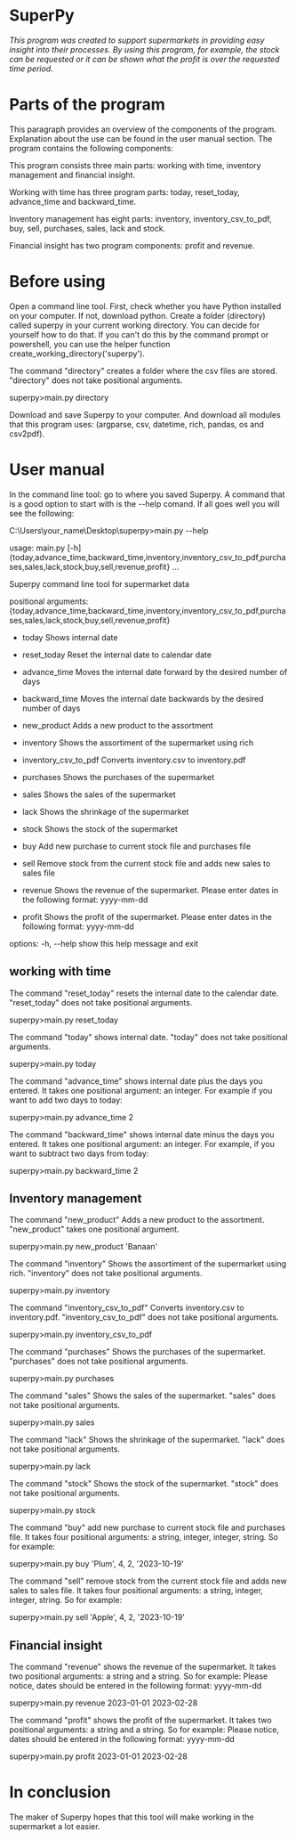  # **SuperPy**
 
*This program was created to support supermarkets in providing easy insight into their processes. By using this program, for example, the stock can be requested or it can be shown what the profit is over the requested time period.*


# Parts of the program

This paragraph provides an overview of the components of the program. Explanation about the use can be found in the user manual section. The program contains the following components:

This program consists three main parts: working with time, inventory management and financial insight.

Working with time has three program parts: today, reset_today, advance_time and backward_time.

Inventory management has eight parts: inventory, inventory_csv_to_pdf, buy, sell, purchases, sales, lack and stock.

Financial insight has two program components: profit and revenue.

# Before using

Open a command line tool. First, check whether you have Python installed on your computer. If not, download python. Create a folder (directory) called superpy in your current working directory. You can decide for yourself how to do that. If you can't do this by the command prompt or powershell, you can use the helper function create_working_directory('superpy').

The command "directory" creates a folder where the csv files are stored. "directory" does not take positional arguments.

superpy>main.py directory

Download and save Superpy to your computer. And download all modules that this program uses: (argparse, csv, datetime, rich, pandas, os and csv2pdf). 

# User manual

In the command line tool: go to where you saved Superpy. A command that is a good option to start with is the --help comand. If all goes well you will see the following:

C:\Users\your_name\Desktop\superpy>main.py --help

usage: main.py [-h] {today,advance_time,backward_time,inventory,inventory_csv_to_pdf,purchases,sales,lack,stock,buy,sell,revenue,profit} ...

Superpy command line tool for supermarket data

positional arguments:
  {today,advance_time,backward_time,inventory,inventory_csv_to_pdf,purchases,sales,lack,stock,buy,sell,revenue,profit}
-    today                Shows internal date
-    reset_today          Reset the internal date to calendar date
-    advance_time         Moves the internal date forward by the desired number of days
-    backward_time        Moves the internal date backwards by the desired number of days

-    new_product          Adds a new product to the assortment
-    inventory            Shows the assortiment of the supermarket using rich
-    inventory_csv_to_pdf Converts inventory.csv to inventory.pdf

-    purchases            Shows the purchases of the supermarket
-    sales                Shows the sales of the supermarket
-    lack                 Shows the shrinkage of the supermarket
-    stock                Shows the stock of the supermarket
-    buy                  Add new purchase to current stock file and purchases file
-    sell                 Remove stock from the current stock file and adds new sales to sales file

-    revenue              Shows the revenue of the supermarket. Please enter dates in the following format: yyyy-mm-dd
-    profit               Shows the profit of the supermarket. Please enter dates in the following format: yyyy-mm-dd

options:
  -h, --help            show this help message and exit

## working with time

The command "reset_today" resets the internal date to the calendar date. "reset_today" does not take positional arguments.

superpy>main.py reset_today

The command "today" shows internal date. "today" does not take positional arguments.

superpy>main.py today

The command "advance_time" shows internal date plus the days you entered. It takes one positional argument: an integer. For example if you want to add two days to today:

superpy>main.py advance_time 2

The command "backward_time" shows internal date minus the days you entered. It takes one positional argument: an integer. For example, if you want to subtract two days from today:

superpy>main.py backward_time 2

## Inventory management

The command "new_product" Adds a new product to the assortment. "new_product" takes one positional argument.

superpy>main.py new_product 'Banaan'

The command "inventory" Shows the assortiment of the supermarket using rich. "inventory" does not take positional arguments.

superpy>main.py inventory

The command "inventory_csv_to_pdf" Converts inventory.csv to inventory.pdf. "inventory_csv_to_pdf" does not take positional arguments.

superpy>main.py inventory_csv_to_pdf

The command "purchases" Shows the purchases of the supermarket. "purchases" does not take positional arguments.

superpy>main.py purchases

The command "sales" Shows the sales of the supermarket. "sales" does not take positional arguments.

superpy>main.py sales

The command "lack" Shows the shrinkage of the supermarket. "lack" does not take positional arguments.

superpy>main.py lack

The command "stock" Shows the stock of the supermarket. "stock" does not take positional arguments.

superpy>main.py stock

The command "buy" add new purchase to current stock file and purchases file. It takes four positional arguments: a string, integer, integer, string. So for example:

superpy>main.py buy 'Plum', 4, 2, '2023-10-19'

The command "sell" remove stock from the current stock file and adds new sales to sales file. It takes four positional arguments: a string, integer, integer, string. So for example:

superpy>main.py sell 'Apple', 4, 2, '2023-10-19'

## Financial insight

The command "revenue" shows the revenue of the supermarket. It takes two positional arguments: a string and a string. So for example: 
Please notice, dates should be entered in the following format: yyyy-mm-dd

superpy>main.py revenue 2023-01-01 2023-02-28

The command "profit" shows the profit of the supermarket. It takes two positional arguments: a string and a string. So for example: 
Please notice, dates should be entered in the following format: yyyy-mm-dd

superpy>main.py profit 2023-01-01 2023-02-28

# In conclusion

The maker of Superpy hopes that this tool will make working in the supermarket a lot easier.